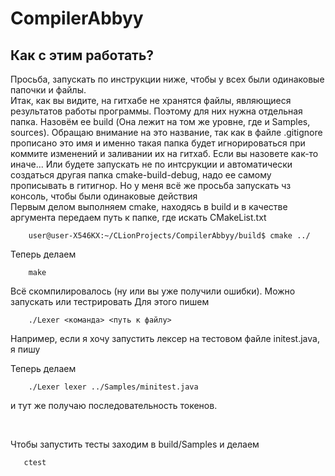 # CompilerAbbyy 
## Как с этим работать? 
Просьба, запускать по инструкции ниже, чтобы у всех были одинаковые папочки и файлы. 
<br> 
Итак, как вы видите, на гитхабе не хранятся файлы, являющиеся результатов работы программы. Поэтому для них нужна отдельная папка. 
Назовём ее build (Она лежит на том же уровне, где и Samples, sources). 
Обращаю внимание на это название, так как в файле .gitignore прописано это имя и именно такая папка будет игнорироваться при коммите изменений и заливании их на гитхаб. 
Если вы назовете как-то иначе... Или будете запускать не по интсрукции и автоматически создаться другая папка cmake-build-debug, надо ее самому прописывать в гитигнор. Но у меня всё же просьба запускать чз консоль, чтобы были одинаковые действия
<br>
Первым делом выполняем cmake, находясь в build и в качестве аргумента передаем путь к папке, где искать CMakeList.txt
```shell
    user@user-X546KX:~/CLionProjects/CompilerAbbyy/build$ cmake ../
```

Теперь делаем
```shell
    make
```

Всё скомпилировалось (ну или вы уже получили ошибки). Можно запускать или тестрировать 
Для этого пишем 
```shell
    ./Lexer <команда> <путь к файлу>
```
Например, если я хочу запустить лексер на тестовом файле initest.java, я пишу

Теперь делаем
```shell
    ./Lexer lexer ../Samples/minitest.java 
```
и тут же получаю последовательность токенов. 

<br> 

Чтобы запустить тесты заходим в build/Samples и делаем 

```shell
   сtest
```
